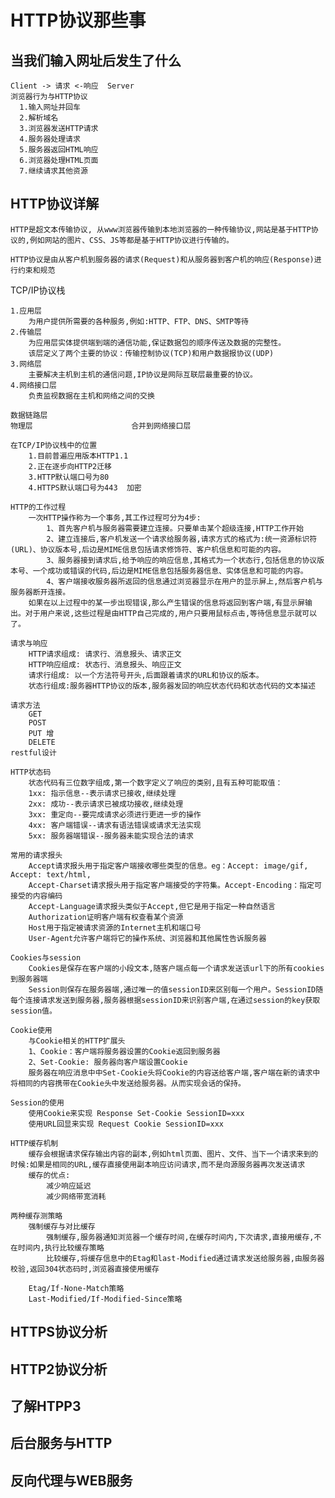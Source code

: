 # HTTP协议那些事

## 当我们输入网址后发生了什么
    Client -> 请求 <-响应  Server
    浏览器行为与HTTP协议
      1.输入网址并回车
      2.解析域名
      3.浏览器发送HTTP请求
      4.服务器处理请求
      5.服务器返回HTML响应
      6.浏览器处理HTML页面
      7.继续请求其他资源

## HTTP协议详解

    HTTP是超文本传输协议, 从www浏览器传输到本地浏览器的一种传输协议,网站是基于HTTP协议的,例如网站的图片、CSS、JS等都是基于HTTP协议进行传输的。

    HTTP协议是由从客户机到服务器的请求(Request)和从服务器到客户机的响应(Response)进行约束和规范

  TCP/IP协议栈

    1.应用层
        为用户提供所需要的各种服务,例如:HTTP、FTP、DNS、SMTP等待
    2.传输层
        为应用层实体提供端到端的通信功能,保证数据包的顺序传送及数据的完整性。
        该层定义了两个主要的协议：传输控制协议(TCP)和用户数据报协议(UDP)
    3.网络层
        主要解决主机到主机的通信问题,IP协议是网际互联层最重要的协议。
    4.网络接口层
        负责监视数据在主机和网络之间的交换

    数据链路层
    物理层                      合并到网络接口层

    在TCP/IP协议栈中的位置
        1.目前普遍应用版本HTTP1.1
        2.正在逐步向HTTP2迁移
        3.HTTP默认端口号为80
        4.HTTPS默认端口号为443  加密

    HTTP的工作过程
        一次HTTP操作称为一个事务,其工作过程可分为4步:
            1、首先客户机与服务器需要建立连接。只要单击某个超级连接,HTTP工作开始
            2、建立连接后,客户机发送一个请求给服务器,请求方式的格式为:统一资源标识符(URL)、协议版本号,后边是MIME信息包括请求修饰符、客户机信息和可能的内容。
            3、服务器接到请求后,给予响应的响应信息,其格式为一个状态行,包括信息的协议版本号、一个成功或错误的代码,后边是MIME信息包括服务器信息、实体信息和可能的内容。
            4、客户端接收服务器所返回的信息通过浏览器显示在用户的显示屏上,然后客户机与服务器断开连接。
        如果在以上过程中的某一步出现错误,那么产生错误的信息将返回到客户端,有显示屏输出。对于用户来说,这些过程是由HTTP自己完成的,用户只要用鼠标点击,等待信息显示就可以了。
    
    请求与响应
        HTTP请求组成: 请求行、消息报头、请求正文
        HTTP响应组成: 状态行、消息报头、响应正文
        请求行组成: 以一个方法符号开头,后面跟着请求的URL和协议的版本。
        状态行组成:服务器HTTP协议的版本,服务器发回的响应状态代码和状态代码的文本描述

    请求方法
        GET
        POST
        PUT 增
        DELETE
    restful设计

    HTTP状态码
        状态代码有三位数字组成,第一个数字定义了响应的类别,且有五种可能取值：
        1xx: 指示信息--表示请求已接收,继续处理
        2xx: 成功--表示请求已被成功接收,继续处理
        3xx: 重定向--要完成请求必须进行更进一步的操作
        4xx: 客户端错误--请求有语法错误或请求无法实现
        5xx: 服务器端错误--服务器未能实现合法的请求

    常用的请求报头
        Accept请求报头用于指定客户端接收哪些类型的信息。eg：Accept: image/gif, Accept: text/html,
        Accept-Charset请求报头用于指定客户端接受的字符集。Accept-Encoding：指定可接受的内容编码
        Accept-Language请求报头类似于Accept,但它是用于指定一种自然语言
        Authorization证明客户端有权查看某个资源
        Host用于指定被请求资源的Internet主机和端口号
        User-Agent允许客户端将它的操作系统、浏览器和其他属性告诉服务器

    Cookies与session
        Cookies是保存在客户端的小段文本,随客户端点每一个请求发送该url下的所有cookies到服务器端
        Session则保存在服务器端,通过唯一的值sessionID来区别每一个用户。SessionID随每个连接请求发送到服务器,服务器根据sessionID来识别客户端,在通过session的key获取session值。
    
    Cookie使用
        与Cookie相关的HTTP扩展头
        1、Cookie：客户端将服务器设置的Cookie返回到服务器
        2、Set-Cookie: 服务器向客户端设置Cookie
        服务器在响应消息中中Set-Cookie头将Cookie的内容送给客户端,客户端在新的请求中将相同的内容携带在Cookie头中发送给服务器。从而实现会话的保持。
    
    Session的使用
        使用Cookie来实现 Response Set-Cookie SessionID=xxx
        使用URL回显来实现 Request Cookie SessionID=xxx
    
    HTTP缓存机制
        缓存会根据请求保存输出内容的副本,例如html页面、图片、文件、当下一个请求来到的时候:如果是相同的URL,缓存直接使用副本响应访问请求,而不是向源服务器再次发送请求
        缓存的优点:
            减少响应延迟
            减少网络带宽消耗
    
    两种缓存测策略
        强制缓存与对比缓存
            强制缓存,服务器通知浏览器一个缓存时间,在缓存时间内,下次请求,直接用缓存,不在时间内,执行比较缓存策略
            比较缓存,将缓存信息中的Etag和last-Modified通过请求发送给服务器,由服务器校验,返回304状态码时,浏览器直接使用缓存
        
        Etag/If-None-Match策略
        Last-Modified/If-Modified-Since策略
## HTTPS协议分析

## HTTP2协议分析

## 了解HTPP3

## 后台服务与HTTP

## 反向代理与WEB服务